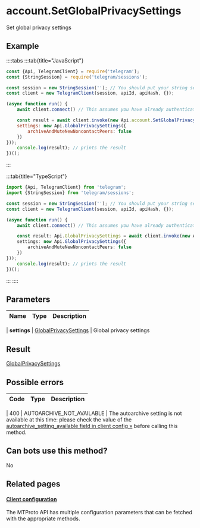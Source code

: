 # account.SetGlobalPrivacySettings

Set global privacy settings



## Example

::::tabs
:::tab{title="JavaScript"}
```js
const {Api, TelegramClient} = require('telegram');
const {StringSession} = require('telegram/sessions');

const session = new StringSession(''); // You should put your string session here
const client = new TelegramClient(session, apiId, apiHash, {});

(async function run() {
    await client.connect() // This assumes you have already authenticated with .start()

    const result = await client.invoke(new Api.account.SetGlobalPrivacySettings({
    settings: new Api.GlobalPrivacySettings({
        archiveAndMuteNewNoncontactPeers: false
    })
}));
    console.log(result); // prints the result
})();
```
:::

:::tab{title="TypeScript"}
```ts
import {Api, TelegramClient} from 'telegram';
import {StringSession} from 'telegram/sessions';

const session = new StringSession(''); // You should put your string session here
const client = new TelegramClient(session, apiId, apiHash, {});

(async function run() {
    await client.connect() // This assumes you have already authenticated with .start()

    const result: Api.GlobalPrivacySettings = await client.invoke(new Api.account.SetGlobalPrivacySettings({
    settings: new Api.GlobalPrivacySettings({
        archiveAndMuteNewNoncontactPeers: false
    })
}));
    console.log(result); // prints the result
})();
```
:::
::::



## Parameters

| Name | Type | Description |
| :--: | ---- | ----------- |

| **settings** | [GlobalPrivacySettings](https://core.telegram.org/type/GlobalPrivacySettings) | Global privacy settings 


## Result

[GlobalPrivacySettings](https://core.telegram.org/type/GlobalPrivacySettings)



## Possible errors

| Code | Type | Description |
| :--: | ---- | ----------- |

| 400 | AUTOARCHIVE\_NOT\_AVAILABLE | The autoarchive setting is not available at this time: please check the value of the [autoarchive\_setting\_available field in client config »](https://core.telegram.org/api/config#client-configuration) before calling this method. 


## Can bots use this method?

No

## Related pages

#### [Client configuration](https://core.telegram.org/api/config)

The MTProto API has multiple configuration parameters that can be fetched with the appropriate methods.




